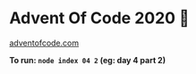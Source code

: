 # Advent Of Code 2020 🎄

[adventofcode.com](https://adventofcode.com/2020)

**To run: `node index 04 2` (eg: day 4 part 2)**
